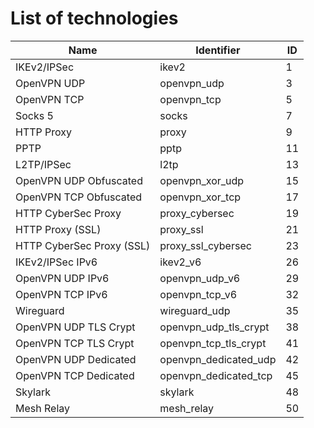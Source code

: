 # List of technologies

Name | Identifier | ID
--- | --- | ---
IKEv2/IPSec | ikev2 | 1
OpenVPN UDP | openvpn_udp | 3
OpenVPN TCP | openvpn_tcp | 5
Socks 5 | socks | 7
HTTP Proxy | proxy | 9
PPTP | pptp | 11
L2TP/IPSec | l2tp | 13
OpenVPN UDP Obfuscated | openvpn_xor_udp | 15
OpenVPN TCP Obfuscated | openvpn_xor_tcp | 17
HTTP CyberSec Proxy | proxy_cybersec | 19
HTTP Proxy (SSL) | proxy_ssl | 21
HTTP CyberSec Proxy (SSL) | proxy_ssl_cybersec | 23
IKEv2/IPSec IPv6 | ikev2_v6 | 26
OpenVPN UDP IPv6 | openvpn_udp_v6 | 29
OpenVPN TCP IPv6 | openvpn_tcp_v6 | 32
Wireguard | wireguard_udp | 35
OpenVPN UDP TLS Crypt | openvpn_udp_tls_crypt | 38
OpenVPN TCP TLS Crypt | openvpn_tcp_tls_crypt | 41
OpenVPN UDP Dedicated | openvpn_dedicated_udp | 42
OpenVPN TCP Dedicated | openvpn_dedicated_tcp | 45
Skylark | skylark | 48
Mesh Relay | mesh_relay | 50

